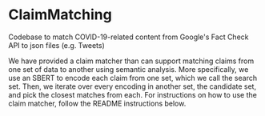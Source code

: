 # ClaimMatching
Codebase to match COVID-19-related content from Google's Fact Check API to json files (e.g. Tweets) 

We have provided a claim matcher than can support matching claims from one set of data to another using semantic analysis. More specifically, we use an SBERT to encode each claim from one set, which we call the search set. Then, we iterate over every encoding in another set, the candidate set, and pick the closest matches from each. For instructions on how to use the claim matcher, follow the README instructions below.
